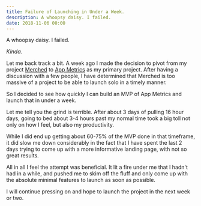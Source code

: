 ```yaml
---
title: Failure of Launching in Under a Week.
description: A whoopsy daisy. I failed.
date: 2018-11-06 00:00
---
```


A whoopsy daisy. I failed.

_Kinda._

Let me back track a bit. A week ago I made the decision to pivot from my project [Merched](https://merched.com) to [App Metrics](https://appmetrics.co) as my primary project. After having a discussion with a few people, I have determined that Merched is too massive of a project to be able to launch solo in a timely manner.

So I decided to see how quickly I can build an MVP of App Metrics and launch that in under a week.

Let me tell you the grind is terrible. After about 3 days of pulling 16 hour days, going to bed about 3-4 hours past my normal time took a big toll not only on how I feel, but also my productivity.

While I did end up getting about 60-75% of the MVP done in that timeframe, it did slow me down considerably in the fact that I have spent the last 2 days trying to come up with a more informative landing page, with not so great results.

All in all I feel the attempt was beneficial. It lit a fire under me that I hadn't had in a while, and pushed me to skim off the fluff and only come up with the absolute minimal features to launch as soon as possible.

I will continue pressing on and hope to launch the project in the next week or two.
